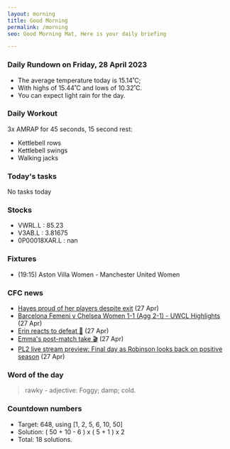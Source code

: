 ```yaml
---
layout: morning
title: Good Morning
permalink: /morning
seo: Good Morning Mat, Here is your daily briefing

---
```


<!-- weather_marker starts -->
### Daily Rundown on Friday, 28 April 2023

- The average temperature today is 15.14˚C;
- With highs of 15.44˚C and lows of 10.32˚C.
- You can expect light rain for the day.

<!-- weather_marker ends -->

### Daily Workout
<!-- workout_marker starts -->
3x AMRAP for 45 seconds, 15 second rest:

- Kettlebell rows
- Kettlebell swings
- Walking jacks

<!-- workout_marker ends -->

### Today's tasks
<!-- task_marker starts -->
No tasks today
<!-- task_marker ends -->

### Stocks

<!-- stocks_marker starts -->

- VWRL.L : 85.23
- V3AB.L : 3.81675
- 0P00018XAR.L : nan

<!-- stocks_marker ends -->

### Fixtures

<!-- sports_marker starts -->

<ul>
<li>(19:15) Aston Villa Women - Manchester United Women</li>
</ul>

<!-- sports_marker ends -->

### CFC news

<!-- cfc_marker starts -->
- [Hayes proud of her players despite exit](https://chelseafc.com/en/news/article/hayes-proud-of-her-players-despite-exit) (27 Apr)
- [Barcelona Femeni v Chelsea Women 1-1 (Agg 2-1) - UWCL Highlights](https://chelseafc.com/en/video/barcelona-femeni-v-chelsea-women-1-1-agg-2-1-or-uwcl-highlights) (27 Apr)
- [Erin reacts to defeat 🎤](https://chelseafc.com/en/video/barcelona-femini-v-chelsea-women-1-1-agg-2-1-or-cuthbert-post-match) (27 Apr)
- [Emma's post-match take 🎬](https://chelseafc.com/en/video/barcelona-femini-v-chelsea-women-1-1-agg-2-1-or-emma-hayes-post-match) (27 Apr)
- [PL2 live stream preview: Final day as Robinson looks back on positive season](https://chelseafc.com/en/news/article/pl2-live-stream-preview-final-day-as-robinson-looks-back-on-positive-season) (27 Apr)

<!-- cfc_marker ends -->

### Word of the day
<!-- word_marker starts -->

 > rawky - adjective: Foggy; damp; cold.

<!-- word_marker ends -->

### Countdown numbers
<!-- game_marker starts -->

- Target: 648, using [1, 2, 5, 6, 10, 50]
- Solution: ( 50 + 10 - 6 ) x ( 5 + 1 ) x 2
- Total: 18 solutions.

<!-- game_marker ends -->
